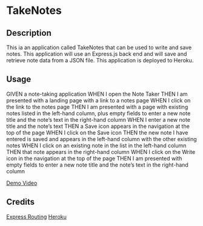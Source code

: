 # TakeNotes

## Description

This ia an application called TakeNotes that can be used to write and save notes. 
This application will use an Express.js back end and will save and retrieve note data from a JSON file.
This application is deployed to Heroku.

## Usage

GIVEN a note-taking application
WHEN I open the Note Taker
THEN I am presented with a landing page with a link to a notes page
WHEN I click on the link to the notes page
THEN I am presented with a page with existing notes listed in the left-hand column, plus empty fields to enter a new note title and the note’s text in the right-hand column
WHEN I enter a new note title and the note’s text
THEN a Save icon appears in the navigation at the top of the page
WHEN I click on the Save icon
THEN the new note I have entered is saved and appears in the left-hand column with the other existing notes
WHEN I click on an existing note in the list in the left-hand column
THEN that note appears in the right-hand column
WHEN I click on the Write icon in the navigation at the top of the page
THEN I am presented with empty fields to enter a new note title and the note’s text in the right-hand column

[Demo Video]()

## Credits

[Express Routing](https://expressjs.com/en/guide/routing.html)
[Heroku](https://www.heroku.com)
